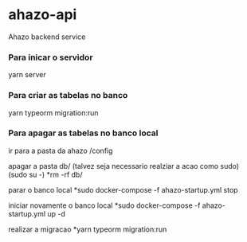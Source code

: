 # ahazo-api
Ahazo backend service

### Para inicar o servidor
yarn server

### Para criar as tabelas no banco
yarn typeorm migration:run

### Para apagar as tabelas no banco local
ir para a pasta da ahazo /config

apagar a pasta db/
(talvez seja necessario realziar a acao como sudo)
(sudo su -)
*rm -rf db/

parar o banco local
*sudo docker-compose -f ahazo-startup.yml stop

iniciar novamente o banco local
*sudo docker-compose -f ahazo-startup.yml up -d

realizar a migracao
*yarn typeorm migration:run

